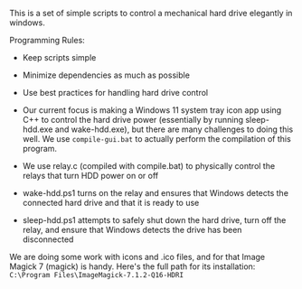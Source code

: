 This is a set of simple scripts to control a mechanical hard drive elegantly in windows.

Programming Rules:

- Keep scripts simple
- Minimize dependencies as much as possible
- Use best practices for handling hard drive control

- Our current focus is making a Windows 11 system tray icon app using C++ to control the hard drive power (essentially by running sleep-hdd.exe and wake-hdd.exe), but there are many challenges to doing this well. We use `compile-gui.bat` to actually perform the compilation of this program.

- We use relay.c (compiled with compile.bat) to physically control the relays that turn HDD power on or off
- wake-hdd.ps1 turns on the relay and ensures that Windows detects the connected hard drive and that it is ready to use
- sleep-hdd.ps1 attempts to safely shut down the hard drive, turn off the relay, and ensure that Windows detects the drive has been disconnected


We are doing some work with icons and .ico files, and for that Image Magick 7 (magick) is handy. Here's the full path for its installation: `C:\Program Files\ImageMagick-7.1.2-Q16-HDRI`